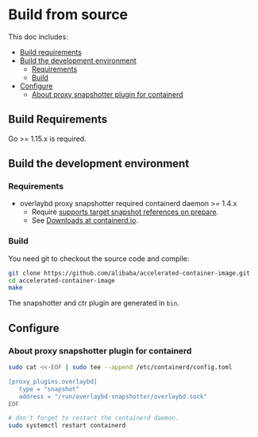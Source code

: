 # Build from source

This doc includes:

* [Build requirements](#build-requirements)
* [Build the development environment](#build-the-development-environment)
  * [Requirements](#requirements)
  * [Build](#build)
* [Configure](#configure)
  * [About proxy snapshotter plugin for containerd](#about-proxy-snapshotter-plugin-for-containerd)

## Build Requirements

Go >= 1.15.x is required.

## Build the development environment

### Requirements

* overlaybd proxy snapshotter required containerd daemon >= 1.4.x
  * Require [supports target snapshot references on prepare](https://github.com/containerd/containerd/pull/3793).
  * See [Downloads at containerd.io](https://containerd.io/downloads/).

### Build

You need git to checkout the source code and compile:

```bash
git clone https://github.com/alibaba/accelerated-container-image.git
cd accelerated-container-image
make
```
The snapshotter and ctr plugin are generated in `bin`.

## Configure

### About proxy snapshotter plugin for containerd

```bash
sudo cat <<-EOF | sudo tee --append /etc/containerd/config.toml

[proxy_plugins.overlaybd]
   type = "snapshot"
   address = "/run/overlaybd-snapshotter/overlaybd.sock"
EOF

# don't forget to restart the containerd daemon.
sudo systemctl restart containerd
```
